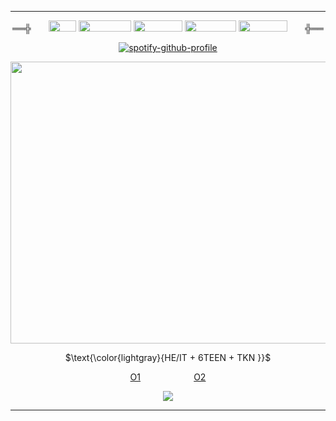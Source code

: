 ***
<div align="center">
  
══╬⠀ ⠀ <img src="https://files.catbox.moe/pmhoo5.gif" width="44" height="18"> <img src="https://files.catbox.moe/x2zm6h.gif" width="84" height="18"> <img src="https://files.catbox.moe/ai7qlv.gif" width="78" height="18"> <img src="https://files.catbox.moe/ssl0hm.gif" width="82" height="18"> <img src="https://files.catbox.moe/0gyf6q.gif" width="78" height="18">⠀ ⠀ ╬══
</div>

<div align="center">

[![spotify-github-profile](https://spotify-github-profile.kittinanx.com/api/view?uid=5jd8hjvc297sechfpzz1cu48m&cover_image=true&theme=natemoo-re&show_offline=false&background_color=121212&interchange=false&bar_color=53b14f&bar_color_cover=true)](https://github.com/kittinan/spotify-github-profile)
</div>

<p align="center">
<img src="https://files.catbox.moe/hrp3ki.png" width="746" height="451">
<p align="center">
$\text{\color{lightgray}{HE/IT + 6TEEN + TKN }}$
</p>

</p>
<div align="center">

[O1](https://rentry.co/k1llz) ⠀ ⠀ ⠀ ⠀⠀ ⠀ [O2](https://www.tiktok.com/@ezekrawr?_t=8pOMLjedOSR&_r=1)
</div>
<div align="center">
  
![](https://komarev.com/ghpvc/?username=bloodmutt&label=📷&color=4f5254)
</div>

***
